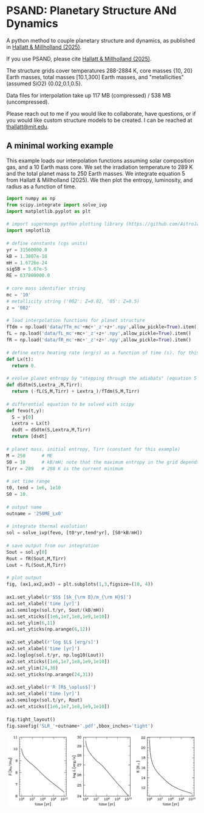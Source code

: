 # PSAND: Planetary Structure ANd Dynamics
A python method to couple planetary structure and dynamics, as published in [Hallatt & Millholland (2025)](https://ui.adsabs.harvard.edu/abs/2025arXiv250922923H/abstract).

If you use PSAND, please cite [Hallatt & Millholland (2025)](https://ui.adsabs.harvard.edu/abs/2025arXiv250922923H/abstract).

The structure grids cover temperatures 288-2884 K, core masses {10, 20} Earth masses, total masses [10.1,300] Earth masses, and "metallicities" (assumed SiO2) {0.02,0.1,0.5}.

Data files for interpolation take up 117 MB (compressed) / 538 MB (uncompressed).

Please reach out to me if you would like to collaborate, have questions, or if you would like custom structure models to be created. I can be reached at thallatt@mit.edu.

## A minimal working example

This example loads our interpolation functions assuming solar composition gas, and a 10 Earth mass core. We set the irradiation temperature to 289 K and the total planet mass to 250 Earth masses. We integrate equation 5 from Hallatt & Millholland (2025). We then plot the entropy, luminosity, and radius as a function of time.

```python
import numpy as np
from scipy.integrate import solve_ivp
import matplotlib.pyplot as plt

# import supermongo python plotting library (https://github.com/AstroJacobLi/smplotlib)
import smplotlib

# define constants (cgs units)
yr = 31560000.0
kB = 1.3807e-16
mH = 1.6726e-24
sigSB = 5.67e-5
RE = 637800000.0

# core mass identifier string
mc = '10'
# metallicity string ('002': Z=0.02, '05': Z=0.5)
z = '002'

# load interpolation functions for planet structure
fTdm = np.load('data/fTm_mc'+mc+'_z'+z+'.npy',allow_pickle=True).item()
fL = np.load('data/fL_mc'+mc+'_z'+z+'.npy',allow_pickle=True).item()
fR = np.load('data/fR_mc'+mc+'_z'+z+'.npy',allow_pickle=True).item()

# define extra heating rate (erg/s) as a function of time (s). for this example, we set it to zero.
def Lx(t):
  return 0.

# evolve planet entropy by "stepping through the adiabats" (equation 5 of Hallatt & Millholland (2025)).
def dSdtm(S,Lextra_,M,Tirr):
  return (-fL(S,M,Tirr) + Lextra_)/fTdm(S,M,Tirr)

# differential equation to be solved with scipy
def fevo(t,y):
  S = y[0]
  Lextra = Lx(t)
  dsdt = dSdtm(S,Lextra,M,Tirr)
  return [dsdt]

# planet mass, initial entropy, Tirr (constant for this example)
M = 250      # ME
S0 = 10      # kB/mH; note that the maximum entropy in the grid depends on metallicity (Smax=10.9 for Z=0.02, Smax=7.6 for Z=0.5)
Tirr = 289   # 288 K is the current minimum

# set time range
t0, tend = 1e6, 1e10
S0 = 10.

# output name
outname = '250ME_Lx0'

# integrate thermal evolution!
sol = solve_ivp(fevo, [t0*yr,tend*yr], [S0*kB/mH])

# save output from our integration
Sout = sol.y[0]
Rout = fR(Sout,M,Tirr)
Lout = fL(Sout,M,Tirr)

# plot output
fig, (ax1,ax2,ax3) = plt.subplots(1,3,figsize=(10, 4))

ax1.set_ylabel(r'$S$ [$k_{\rm B}/m_{\rm H}$]')
ax1.set_xlabel('time [yr]')
ax1.semilogx(sol.t/yr, Sout/(kB/mH))
ax1.set_xticks([1e6,1e7,1e8,1e9,1e10])
ax1.set_ylim(6,11)
ax1.set_yticks(np.arange(6,12))

ax2.set_ylabel(r'log $L$ [erg/s]')
ax2.set_xlabel('time [yr]')
ax2.loglog(sol.t/yr, np.log10(Lout))
ax2.set_xticks([1e6,1e7,1e8,1e9,1e10])
ax2.set_ylim(24,30)
ax2.set_yticks(np.arange(24,31))

ax3.set_ylabel(r'R [R$_\oplus$]')
ax3.set_xlabel('time [yr]')
ax3.semilogx(sol.t/yr, Rout)
ax3.set_xticks([1e6,1e7,1e8,1e9,1e10])

fig.tight_layout()
fig.savefig('SLR_'+outname+'.pdf',bbox_inches='tight')
```
![example_evolution](SLR_250ME_Lx0.png "example_evolution")
